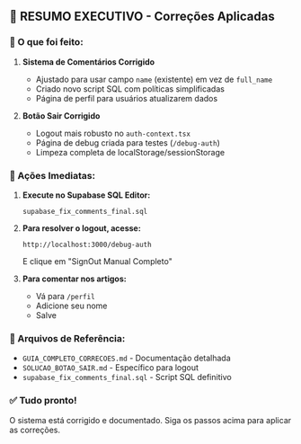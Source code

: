 ## 🚀 RESUMO EXECUTIVO - Correções Aplicadas

### 📌 O que foi feito:

1. **Sistema de Comentários Corrigido**
   - Ajustado para usar campo `name` (existente) em vez de `full_name`
   - Criado novo script SQL com políticas simplificadas
   - Página de perfil para usuários atualizarem dados

2. **Botão Sair Corrigido**
   - Logout mais robusto no `auth-context.tsx`
   - Página de debug criada para testes (`/debug-auth`)
   - Limpeza completa de localStorage/sessionStorage

### 🎯 Ações Imediatas:

1. **Execute no Supabase SQL Editor:**
   ```
   supabase_fix_comments_final.sql
   ```

2. **Para resolver o logout, acesse:**
   ```
   http://localhost:3000/debug-auth
   ```
   E clique em "SignOut Manual Completo"

3. **Para comentar nos artigos:**
   - Vá para `/perfil`
   - Adicione seu nome
   - Salve

### 📁 Arquivos de Referência:
- `GUIA_COMPLETO_CORRECOES.md` - Documentação detalhada
- `SOLUCAO_BOTAO_SAIR.md` - Específico para logout
- `supabase_fix_comments_final.sql` - Script SQL definitivo

### ✅ Tudo pronto!
O sistema está corrigido e documentado. Siga os passos acima para aplicar as correções.
